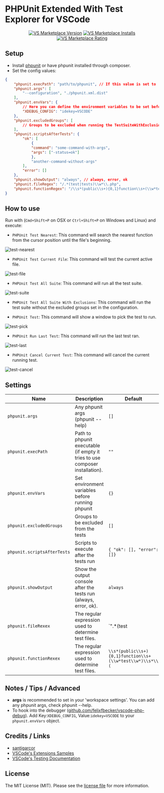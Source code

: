 # PHPUnit Extended With Test Explorer for VSCode

<p align="center">
  <a href="https://marketplace.visualstudio.com/items?itemName=RobertOstermann.phpunit-extended-test-explorer"><img src="https://vsmarketplacebadge.apphb.com/version-short/RobertOstermann.phpunit-extended-test-explorer.svg" alt="VS Marketplace Version"></a>
  <a href="https://marketplace.visualstudio.com/items?itemName=RobertOstermann.phpunit-extended-test-explorer"><img src="https://vsmarketplacebadge.apphb.com/installs-short/RobertOstermann.phpunit-extended-test-explorer.svg" alt="VS Marketplace Installs"></a>
  <a href="https://marketplace.visualstudio.com/items?itemName=RobertOstermann.phpunit-extended-test-explorer"><img src="https://vsmarketplacebadge.apphb.com/rating-short/RobertOstermann.phpunit-extended-test-explorer.svg" alt="VS Marketplace Rating"></a>
</p>

## Setup

- Install [phpunit](https://phpunit.de/) or have phpunit installed through composer.
- Set the config values:

```JSON
{
    "phpunit.execPath": "path/to/phpunit", // If this value is set to '' it will try to use the composer phpunit installation.
    "phpunit.args": [
        "--configuration", "./phpunit.xml.dist"
    ],
    "phpunit.envVars": {
        // Here you can define the environment variables to be set before executing phpunit
        "XDEBUG_CONFIG": "idekey=VSCODE"
    },
    "phpunit.excludedGroups": [
        // Groups to be excluded when running the TestSuiteWithExclusions command
    ],
    "phpunit.scriptsAfterTests": {
        "ok": [
            {
            "command": "some-command-with-args",
            "args": ["-status=ok"]
            },
            "another-command-without-args"
        ],
        "error": []
    },
    "phpunit.showOutput": "always", // always, error, ok
    "phpunit.fileRegex": "/.*(test|tests)\\w*\\.php",
    "phpunit.functionRegex": "/\\s*(public\\s+){0,1}function\\s+(\\w*test\\w*)\\s*\\("
}
```

## How to use

Run with (`Cmd+Shift+P` on OSX or `Ctrl+Shift+P` on Windows and Linux) and execute:

- `PHPUnit Test Nearest`: This command will search the nearest function from the cursor position until the file's beginning.

![test-nearest](images/test-nearest.gif)

- `PHPUnit Test Current File`: This command will test the current active file.

![test-file](images/test-file.gif)

- `PHPUnit Test All Suite`: This command will run all the test suite.

![test-suite](images/test-suite.gif)

- `PHPUnit Test All Suite With Exclusions`: This command will run the test suite without the excluded groups set in the configuration.

- `PHPUnit Test`: This command will show a window to pick the test to run.

![test-pick](images/test-pick.gif)

- `PHPUnit Run Last Test`: This command will run the last test ran.

![test-last](images/test-last.gif)

- `PHPUnit Cancel Current Test`: This command will cancel the current running test.

![test-cancel](images/test-cancel.gif)

## Settings

| Name                        | Description                                                                  | Default                                                     |
| --------------------------- | ---------------------------------------------------------------------------- | ----------------------------------------------------------- |
| `phpunit.args`              | Any phpunit args (phpunit --help)                                            | `[]`                                                        |
| `phpunit.execPath`          | Path to phpunit executable (if empty it tries to use composer installation). | `""`                                                        |
| `phpunit.envVars`           | Set environment variables before running phpunit                             | `{}`                                                        |
| `phpunit.excludedGroups`    | Groups to be excluded from the tests                                         | `[]`                                                        |
| `phpunit.scriptsAfterTests` | Scripts to execute after the tests run                                       | `{ "ok": [], "error": []}`                                  |
| `phpunit.showOutput`        | Show the output console after the tests run (always, error, ok).             | `always`                                                    |
| `phpunit.fileRexex`         | The regular expression used to determine test files.                         | `".\*(test| tests)\\w\*\\.php"`                             |
| `phpunit.functionRexex`     | The regular expression used to determine test files.                         | `\\s*(public\\s+){0,1}function\\s+(\\w*test\\w*)\\s*\\(`    |

## Notes / Tips / Advanced

- **args** is recommended to set in your 'workspace settings'. You can add any phpunit args, check phpunit --help.
- To hook into the debugger ([github.com/felixfbecker/vscode-php-debug](https://github.com/felixfbecker/vscode-php-debug)). Add Key:`XDEBUG_CONFIG`, Value:`idekey=VSCODE` to your `phpunit.envVars` object.

## Credits / Links

- [santigarcor](https://github.com/santigarcor/vscode-phpunit-extended)
- [VSCode's Extensions Samples](https://github.com/microsoft/vscode-extension-samples/tree/main/test-provider-sample)
- [VSCode's Testing Documentation](https://code.visualstudio.com/api/extension-guides/testing)

## License

The MIT License (MIT). Please see the [license file](LICENSE.md) for more information.
